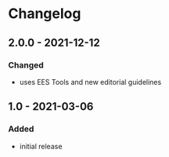 # Changelog

## 2.0.0 - 2021-12-12

### Changed

- uses EES Tools and new editorial guidelines


## 1.0 - 2021-03-06

### Added

- initial release
